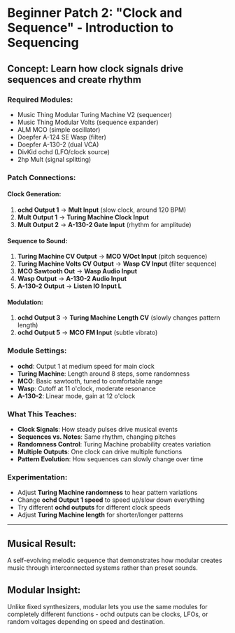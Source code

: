 # Beginner Patch 2: "Clock and Sequence" - Introduction to Sequencing

## Concept: **Learn how clock signals drive sequences and create rhythm**

### Required Modules:
- Music Thing Modular Turing Machine V2 (sequencer)
- Music Thing Modular Volts (sequence expander)
- ALM MCO (simple oscillator)
- Doepfer A-124 SE Wasp (filter)
- Doepfer A-130-2 (dual VCA)
- DivKid ochd (LFO/clock source)
- 2hp Mult (signal splitting)

### Patch Connections:

#### **Clock Generation:**
1. **ochd Output 1** → **Mult Input** (slow clock, around 120 BPM)
2. **Mult Output 1** → **Turing Machine Clock Input**
3. **Mult Output 2** → **A-130-2 Gate Input** (rhythm for amplitude)

#### **Sequence to Sound:**
1. **Turing Machine CV Output** → **MCO V/Oct Input** (pitch sequence)
2. **Turing Machine Volts CV Output** → **Wasp CV Input** (filter sequence)
3. **MCO Sawtooth Out** → **Wasp Audio Input**
4. **Wasp Output** → **A-130-2 Audio Input**
5. **A-130-2 Output** → **Listen IO Input L**

#### **Modulation:**
1. **ochd Output 3** → **Turing Machine Length CV** (slowly changes pattern length)
2. **ochd Output 5** → **MCO FM Input** (subtle vibrato)

### Module Settings:
- **ochd**: Output 1 at medium speed for main clock
- **Turing Machine**: Length around 8 steps, some randomness
- **MCO**: Basic sawtooth, tuned to comfortable range
- **Wasp**: Cutoff at 11 o'clock, moderate resonance
- **A-130-2**: Linear mode, gain at 12 o'clock

### What This Teaches:
- **Clock Signals**: How steady pulses drive musical events
- **Sequences vs. Notes**: Same rhythm, changing pitches
- **Randomness Control**: Turing Machine probability creates variation
- **Multiple Outputs**: One clock can drive multiple functions
- **Pattern Evolution**: How sequences can slowly change over time

### Experimentation:
- Adjust **Turing Machine randomness** to hear pattern variations
- Change **ochd Output 1 speed** to speed up/slow down everything
- Try different **ochd outputs** for different clock speeds
- Adjust **Turing Machine length** for shorter/longer patterns

---

## Musical Result:
A self-evolving melodic sequence that demonstrates how modular creates music through interconnected systems rather than preset sounds.

## Modular Insight:
Unlike fixed synthesizers, modular lets you use the same modules for completely different functions - ochd outputs can be clocks, LFOs, or random voltages depending on speed and destination.
